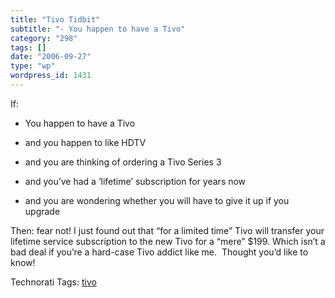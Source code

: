 ```yaml
---
title: "Tivo Tidbit"
subtitle: "- You happen to have a Tivo"
category: "298"
tags: []
date: "2006-09-27"
type: "wp"
wordpress_id: 1431
---
```

If:

- You happen to have a Tivo

- and you happen to like HDTV

- and you are thinking of ordering a Tivo Series 3

- and you’ve had a ‘lifetime’ subscription for years now

- and you are wondering whether you will have to give it up if you upgrade

Then: fear not! I just found out that “for a limited time” Tivo will transfer your lifetime service subscription to the new Tivo for a “mere” $199. Which isn’t a bad deal if you’re a hard-case Tivo addict like me.  Thought you’d like to know!

Technorati Tags: [tivo](http://www.technorati.com/tag/tivo)